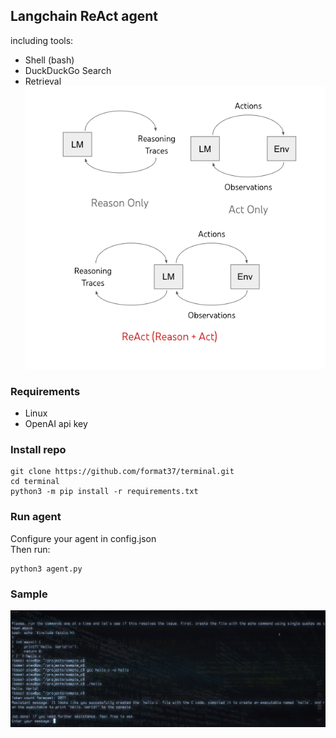 ## Langchain ReAct agent
including tools:
* Shell (bash)
* DuckDuckGo Search
* Retrieval
![image](assets/reason-plus-action-react-framework.png)  
### Requirements
* Linux
* OpenAI api key
### Install repo
```
git clone https://github.com/format37/terminal.git
cd terminal
python3 -m pip install -r requirements.txt
```
### Run agent
Configure your agent in config.json  
Then run:
```
python3 agent.py
```
### Sample
[![image](assets/youtube_0.png)](https://youtu.be/n8_WRD7Ulg8?si=lAINq1mJ3ClhK4Vh)
